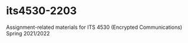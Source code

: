 # its4530-2203
Assignment-related materials for ITS 4530 (Encrypted Communications) Spring 2021/2022
